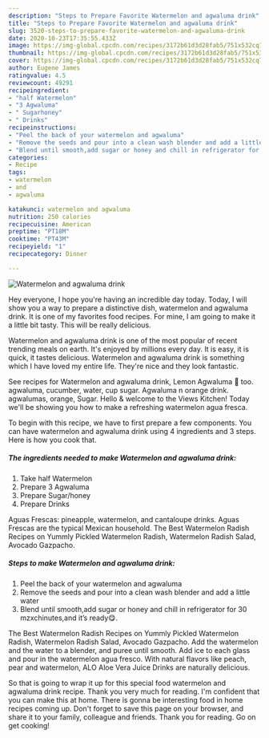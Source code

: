 ```yaml
---
description: "Steps to Prepare Favorite Watermelon and agwaluma drink"
title: "Steps to Prepare Favorite Watermelon and agwaluma drink"
slug: 3520-steps-to-prepare-favorite-watermelon-and-agwaluma-drink
date: 2020-10-23T17:35:55.433Z
image: https://img-global.cpcdn.com/recipes/3172b61d3d28fab5/751x532cq70/watermelon-and-agwaluma-drink-recipe-main-photo.jpg
thumbnail: https://img-global.cpcdn.com/recipes/3172b61d3d28fab5/751x532cq70/watermelon-and-agwaluma-drink-recipe-main-photo.jpg
cover: https://img-global.cpcdn.com/recipes/3172b61d3d28fab5/751x532cq70/watermelon-and-agwaluma-drink-recipe-main-photo.jpg
author: Eugene James
ratingvalue: 4.5
reviewcount: 49291
recipeingredient:
- "half Watermelon"
- "3 Agwaluma"
- " Sugarhoney"
- " Drinks"
recipeinstructions:
- "Peel the back of your watermelon and agwaluma"
- "Remove the seeds and pour into a clean wash blender and add a little water"
- "Blend until smooth,add sugar or honey and chill in refrigerator for 30 mzxchinutes,and it’s ready😋."
categories:
- Recipe
tags:
- watermelon
- and
- agwaluma

katakunci: watermelon and agwaluma 
nutrition: 250 calories
recipecuisine: American
preptime: "PT18M"
cooktime: "PT43M"
recipeyield: "1"
recipecategory: Dinner

---
```



![Watermelon and agwaluma drink](https://img-global.cpcdn.com/recipes/3172b61d3d28fab5/751x532cq70/watermelon-and-agwaluma-drink-recipe-main-photo.jpg)

Hey everyone, I hope you're having an incredible day today. Today, I will show you a way to prepare a distinctive dish, watermelon and agwaluma drink. It is one of my favorites food recipes. For mine, I am going to make it a little bit tasty. This will be really delicious.

Watermelon and agwaluma drink is one of the most popular of recent trending meals on earth. It's enjoyed by millions every day. It is easy, it is quick, it tastes delicious. Watermelon and agwaluma drink is something which I have loved my entire life. They're nice and they look fantastic.

See recipes for Watermelon and agwaluma drink, Lemon Agwaluma 🥂 too. agwaluma, cucumber, water, cup sugar. Agwaluma n orange drink. agwalumas, orange, Sugar. Hello &amp; welcome to the Views Kitchen! Today we&#39;ll be showing you how to make a refreshing watermelon agua fresca.


To begin with this recipe, we have to first prepare a few components. You can have watermelon and agwaluma drink using 4 ingredients and 3 steps. Here is how you cook that.

<!--inarticleads1-->

##### The ingredients needed to make Watermelon and agwaluma drink:

1. Take half Watermelon
1. Prepare 3 Agwaluma
1. Prepare  Sugar/honey
1. Prepare  Drinks


Aguas Frescas: pineapple, watermelon, and cantaloupe drinks. Aguas Frescas are the typical Mexican household. The Best Watermelon Radish Recipes on Yummly Pickled Watermelon Radish, Watermelon Radish Salad, Avocado Gazpacho. 

<!--inarticleads2-->

##### Steps to make Watermelon and agwaluma drink:

1. Peel the back of your watermelon and agwaluma
1. Remove the seeds and pour into a clean wash blender and add a little water
1. Blend until smooth,add sugar or honey and chill in refrigerator for 30 mzxchinutes,and it’s ready😋.


The Best Watermelon Radish Recipes on Yummly Pickled Watermelon Radish, Watermelon Radish Salad, Avocado Gazpacho. Add the watermelon and the water to a blender, and puree until smooth. Add ice to each glass and pour in the watermelon agua fresco. With natural flavors like peach, pear and watermelon, ALO Aloe Vera Juice Drinks are naturally delicious. 

So that is going to wrap it up for this special food watermelon and agwaluma drink recipe. Thank you very much for reading. I'm confident that you can make this at home. There is gonna be interesting food in home recipes coming up. Don't forget to save this page on your browser, and share it to your family, colleague and friends. Thank you for reading. Go on get cooking!

